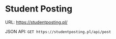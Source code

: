 # Student Posting

URL: https://studentposting.pl/

JSON API: `GET https://studentposting.pl/api/post`
